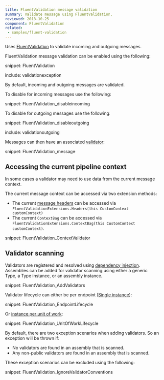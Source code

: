 ```yaml
---
title: FluentValidation message validation
summary: Validate message using FluentValidation.
reviewed: 2018-10-25
component: FluentValidation
related:
 - samples/fluent-validation
---
```


Uses [FluentValidation](https://github.com/JeremySkinner/FluentValidation) to validate incoming and outgoing messages.

FluentValidation message validation can be enabled using the following:

snippet: FluentValidation

include: validationexception

By default, incoming and outgoing messages are validated.

To disable for incoming messages use the following:

snippet: FluentValidation_disableincoming

To disable for outgoing messages use the following:

snippet: FluentValidation_disableoutgoing

include: validationoutgoing

Messages can then have an associated [validator](https://github.com/JeremySkinner/FluentValidation/wiki/b.-Creating-a-Validator):

snippet: FluentValidation_message


## Accessing the current pipeline context

In some cases a validator may need to use data from the current message context.

The current message context can be accessed via two extension methods:

 * The current [message headers](/nservicebus/messaging/headers.md) can be accessed via `FluentValidationExtensions.Headers(this CustomContext customContext)`
 * The current `ContextBag` can be accessed via `FluentValidationExtensions.ContextBag(this CustomContext customContext)`.

snippet: FluentValidation_ContextValidator


## Validator scanning

Validators are registered and resolved using [dependency injection](/nservicebus/dependency-injection/). Assemblies can be added for validator scanning using either a generic Type, a Type instance, or an assembly instance.

snippet: FluentValidation_AddValidators

Validator lifecycle can either be per endpoint ([Single instance](/nservicebus/dependency-injection/#dependency-lifecycle-single-instance)):

snippet: FluentValidation_EndpointLifecycle

Or [instance per unit of work](/nservicebus/dependency-injection/#dependency-lifecycle-instance-per-unit-of-work):

snippet: FluentValidation_UnitOfWorkLifecycle

By default, there are two exception scenarios when adding validators. So an exception will be thrown if:

 * No validators are found in an assembly that is scanned.
 * Any non-public validators are found in an assembly that is scanned.

These exception scenarios can be excluded using the following:

snippet: FluentValidation_IgnoreValidatorConventions